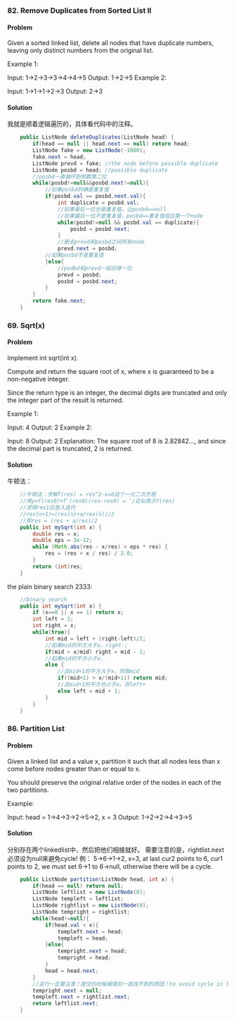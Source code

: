 ### 82. Remove Duplicates from Sorted List II
#### Problem
Given a sorted linked list, delete all nodes that have duplicate numbers, leaving only distinct numbers from the original list.

Example 1:

Input: 1->2->3->3->4->4->5
Output: 1->2->5
Example 2:

Input: 1->1->1->2->3
Output: 2->3

#### Solution
我就是顺着逻辑遍历的，具体看代码中的注释。
```java
    public ListNode deleteDuplicates(ListNode head) {
        if(head == null || head.next == null) return head;
        ListNode fake = new ListNode(-1000);
        fake.next = head;
        ListNode prevd = fake; //the node before possible duplicate
        ListNode posbd = head; //possible duplicate
        //posbd一直循环到倒数第二位
        while(posbd!=null&&posbd.next!=null){
            //如果posbd的确是重复值
            if(posbd.val == posbd.next.val){
                int duplicate = posbd.val;
                //如果最后一位也是重复值，让posbd==null
                //如果最后一位不是重复值，posbd==重复值组后第一个node
                while(posbd!=null && posbd.val == duplicate){
                    posbd = posbd.next;
                }
                //删去prevd和posbd之间所有node
                prevd.next = posbd;
            //如果posbd不是重复值
            }else{
                //podbd和prevd一起后移一位
                prevd = posbd;
                posbd = posbd.next;
            }
        }
        return fake.next;
    }
```

### 69. Sqrt(x)
#### Problem

Implement int sqrt(int x).

Compute and return the square root of x, where x is guaranteed to be a non-negative integer.

Since the return type is an integer, the decimal digits are truncated and only the integer part of the result is returned.

Example 1:

Input: 4
Output: 2
Example 2:

Input: 8
Output: 2
Explanation: The square root of 8 is 2.82842..., and since 
             the decimal part is truncated, 2 is returned.

#### Solution

牛顿法：
```java
    //牛顿法：求解f(res) = res^2-x=0这个一元二次方程
    //用y=f(res0)+f'(res0)(res-res0) = '/近似表示f(res)
    //求得res1后放入迭代
    //res(n+1)=(res(n)+a/res(n))/2
    //即res = (res + a/res)/2
    public int mySqrt(int x) {
        double res = x;
        double eps = 1e-12;
        while (Math.abs(res - x/res) > eps * res) {
            res = (res + x / res) / 2.0;
        }
        return (int)res;
    }
```

the plain binary search 2333:
```java
    //binary search
    public int mySqrt(int x) {
        if (x==0 || x == 1) return x;
        int left = 1;
        int right = x;
        while(true){
            int mid = left + (right-left)/2;
            //如果mid的平方大于x，right-;
            if(mid > x/mid) right = mid - 1;
            //如果mid的平方小于x，
            else {
                //且mid+1的平方大于x。则取mid
                if((mid+1) > x/(mid+1)) return mid;
                //且mid+1的平方也小于x。则left+
                else left = mid + 1;
            }
        }
    } 
```
### 86. Partition List
#### Problem
Given a linked list and a value x, partition it such that all nodes less than x come before nodes greater than or equal to x.

You should preserve the original relative order of the nodes in each of the two partitions.

Example:

Input: head = 1->4->3->2->5->2, x = 3
Output: 1->2->2->4->3->5

#### Solution
分别存在两个linkedlist中，然后把他们相接就好。
需要注意的是，rightlist.next必须设为null来避免cycle!
例：
5->6->1->2, x=3, at last cur2 points to 6, cur1 points to 2, we must set 6->1 to 6->null, otherwise there will be a cycle.
```java
    public ListNode partition(ListNode head, int x) {
        if(head == null) return null;
        ListNode leftlist = new ListNode(0);
        ListNode templeft = leftlist;
        ListNode rightlist = new ListNode(0);
        ListNode tempright = rightlist;
        while(head!=null){
            if(head.val < x){
                templeft.next = head;
                templeft = head;
            }else{
                tempright.next = head;
                tempright = head;
            }
            head = head.next;
        }
        //这行一定要注意！提交的时候报错却一直找不到的原因！to avoid cycle in linked list. otherwise u will get TLE.
        tempright.next = null;
        templeft.next = rightlist.next;
        return leftlist.next;
    }
```


